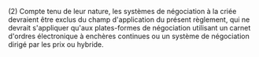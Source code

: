 (2) Compte tenu de leur nature, les systèmes de négociation à la criée devraient être exclus du champ d'application du présent règlement, qui ne devrait s'appliquer qu'aux plates-formes de négociation utilisant un carnet d'ordres électronique à enchères continues ou un système de négociation dirigé par les prix ou hybride.